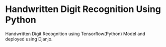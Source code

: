 # Handwritten Digit Recognition Using Python

Handwritten Digit Recognition using Tensorflow(Python) Model and deployed using Djanjo.